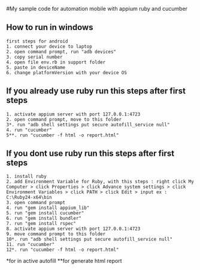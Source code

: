 #My sample code for automation mobile with appium ruby and cucumber

## How to run in windows
```
first steps for android
1. connect your device to laptop
2. open command prompt, run "adb devices"
3. copy serial number 
4. open file env.rb in support folder
5. paste in deviceName
6. change platformVersion with your device OS
```

## If you already use ruby run this steps after first steps
```
1. activate appium server with port 127.0.0.1:4723
2. open command prompt, move to this folder
3*. run "adb shell settings put secure autofill_service null"
4. run "cucumber"
5**. run "cucumber -f html -o report.html" 
```

## If you dont use ruby run this steps after first steps
```
1. install ruby
2. add Environment Variable for Ruby, with this steps : right click My Computer > click Properties > click Advance system settings > click Environment Variables > click PATH > click Edit > input ex : C:\Ruby24-x64\bin
3. open command prompt
4. run "gem install appium_lib"
5. run "gem install cucumber"
6. run "gem install bundler"
7. run "gem install rspec"
8. activate appium server with port 127.0.0.1:4723
9. move command prompt to this folder
10*. run "adb shell settings put secure autofill_service null"
11. run "cucumber"
12*. run "cucumber -f html -o report.html" 
```

*for in active autofill
**for generate html report
